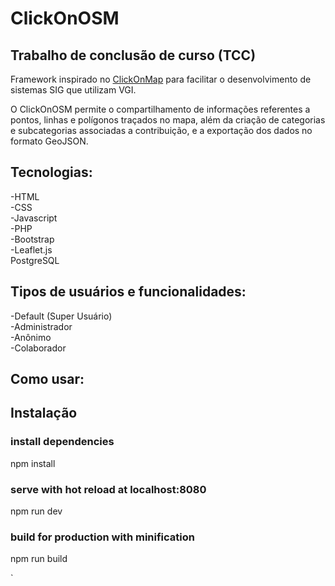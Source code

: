 <h1>ClickOnOSM</h1>
<h2>Trabalho de conclusão de curso (TCC)</h2>
<p>Framework inspirado no <a href="http://www.dpi.ufv.br/projetos/clickonmap/">ClickOnMap</a> para facilitar o desenvolvimento de sistemas SIG que utilizam VGI.</p> 
<p>O ClickOnOSM permite o compartilhamento de informações referentes a pontos, linhas e polígonos traçados no mapa, além da criação de categorias e subcategorias associadas a contribuição, e a exportação dos dados no formato GeoJSON.</p>
<h2>Tecnologias:</h2>
-HTML
<br>-CSS
<br>-Javascript
<br>-PHP
<br>-Bootstrap
<br>-Leaflet.js
<br>PostgreSQL 
<h2>Tipos de usuários e funcionalidades:</h2>
-Default (Super Usuário)
<br>-Administrador
<br>-Anônimo
<br>-Colaborador
<h2>Como usar:</h2>

<h2>Instalação</h2>

<h3>install dependencies</h3>
<p>npm install</p>

<h3>serve with hot reload at localhost:8080</h3>
<p>npm run dev</p>

<h3>build for production with minification</h3>
<p>npm run build</p>
`


